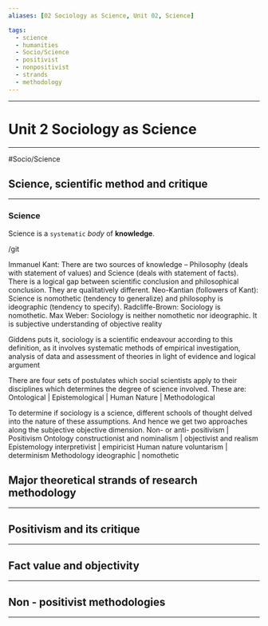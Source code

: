 ```yaml
---
aliases: [02 Sociology as Science, Unit 02, Science]

tags:
  - science
  - humanities
  - Socio/Science 
  - positivist
  - nonpositivist
  - strands
  - methodology
---
```


***
# Unit 2 Sociology as Science
***
#Socio/Science 

## Science, scientific method and critique
***

### Science
Science is a `systematic` *body* of **knowledge**.

 /git



Immanuel Kant: There are two sources of knowledge – Philosophy (deals with statement of values) and Science (deals with statement of facts). There is a logical gap between scientific conclusion and philosophical conclusion. They are qualitatively different.
Neo-Kantian (followers of Kant): Science is nomothetic (tendency to generalize) and philosophy is ideographic (tendency to specify).
Radcliffe-Brown: Sociology is nomothetic.
Max Weber: Sociology is neither nomothetic nor ideographic. It is subjective understanding of objective reality

Giddens puts it, sociology is a scientific endeavour according to this definition, as it involves systematic methods of empirical investigation, analysis of data and assessment of theories in light of evidence and logical argument

There are four sets of postulates which social scientists apply to their disciplines which determines the degree of science involved. These are:  
Ontological | Epistemological | Human Nature | Methodological

To determine if sociology is a science, different schools of thought delved into the nature of these assumptions. And hence we get two approaches along the subjective objective dimension.
Non- or anti- positivism | Positivism
Ontology constructionist and nominalism | objectivist and realism
Epistemology interpretivist | empiricist
Human nature voluntarism | determinism
Methodology ideographic | nomothetic


## Major theoretical strands of research methodology
***










## Positivism and its critique
***









## Fact value and objectivity
***






## Non - positivist methodologies
***



